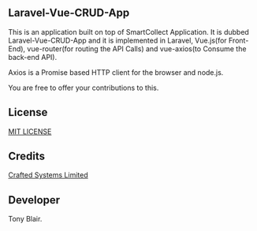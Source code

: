 ## Laravel-Vue-CRUD-App

This is an application built on top of SmartCollect Application. It is dubbed Laravel-Vue-CRUD-App and it is implemented in Laravel, Vue.js(for Front-End), vue-router(for routing the API Calls) and vue-axios(to Consume the back-end API). 

Axios is a Promise based HTTP client for the browser and node.js.

You are free to offer your contributions to this.

## License
[MIT LICENSE](https://github.com/blairt001/Laravel-Vue-CRUD-App/blob/develop/LICENSE)

## Credits
[Crafted Systems Limited](http://crafted.co.ke/)

## Developer
Tony Blair.
